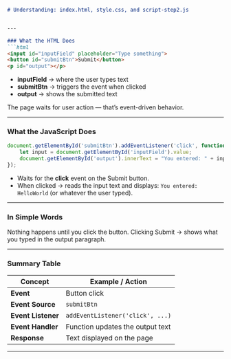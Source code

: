 ````markdown
# Understanding: index.html, style.css, and script-step2.js


---

### What the HTML Does
```html
<input id="inputField" placeholder="Type something">
<button id="submitBtn">Submit</button>
<p id="output"></p>
````

* **inputField** → where the user types text
* **submitBtn** → triggers the event when clicked
* **output** → shows the submitted text

The page waits for user action — that’s event-driven behavior.

---

### What the JavaScript Does

```javascript
document.getElementById('submitBtn').addEventListener('click', function() {
    let input = document.getElementById('inputField').value;
    document.getElementById('output').innerText = "You entered: " + input;
});
```

* Waits for the **click** event on the Submit button.
* When clicked → reads the input text and displays:
  `You entered: HelloWorld` (or whatever the user typed).

---

### In Simple Words

Nothing happens until you click the button.
Clicking Submit → shows what you typed in the output paragraph.

---

### Summary Table

| Concept            | Example / Action                 |
| ------------------ | -------------------------------- |
| **Event**          | Button click                     |
| **Event Source**   | `submitBtn`                      |
| **Event Listener** | `addEventListener('click', ...)` |
| **Event Handler**  | Function updates the output text |
| **Response**       | Text displayed on the page       |

---





